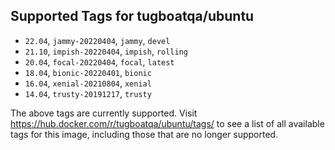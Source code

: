 ## Supported Tags for tugboatqa/ubuntu

* `22.04`, `jammy-20220404`, `jammy`, `devel`
* `21.10`, `impish-20220404`, `impish`, `rolling`
* `20.04`, `focal-20220404`, `focal`, `latest`
* `18.04`, `bionic-20220401`, `bionic`
* `16.04`, `xenial-20210804`, `xenial`
* `14.04`, `trusty-20191217`, `trusty`

The above tags are currently supported. Visit https://hub.docker.com/r/tugboatqa/ubuntu/tags/ to see a list of all available tags for this image, including those that are no longer supported.
